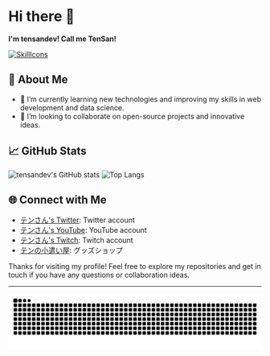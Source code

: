 # Hi there 👋
**I'm tensandev! Call me TenSan!**

[![SkillIcons](https://skillicons.dev/icons?i=js,ts,css,cs,cpp,nodejs,php,react,tailwind,bootstrap,docker,kubernetes,raspberrypi,redhat,linux,mongodb,figma,unreal,vscode)](https://skillicons.dev)<br/>

## 🚀 About Me

- 🌱 I’m currently learning new technologies and improving my skills in web development and data science.
- 👯 I’m looking to collaborate on open-source projects and innovative ideas.

## 📈 GitHub Stats

![tensandev's GitHub stats](https://github-readme-stats.vercel.app/api?username=tensandev&theme=blueberry&count_private=true&hide_border=true&line_height=20)
![Top Langs](https://github-readme-stats.vercel.app/api/top-langs/?username=tensandev&layout=compact&theme=blueberry&count_private=true&hide_border=true)

## 🌐 Connect with Me

- [テンさん's Twitter](https://twitter.com/tensandev): Twitter account
- [テンさん's YouTube](https://www.youtube.com/@tensandev): YouTube account
- [テンさん's Twitch](https://twitch.tv/tensandev): Twitch account
- [テンの小遣い屋](https://shop.tensan.dev): グッズショップ

Thanks for visiting my profile! Feel free to explore my repositories and get in touch if you have any questions or collaboration ideas.

---
<picture>
  <source media="(prefers-color-scheme: dark)" srcset="https://raw.githubusercontent.com/tensandev/tensandev/output/github-contribution-grid-snake-dark.svg">
  <source media="(prefers-color-scheme: light)" srcset="https://raw.githubusercontent.com/tensandev/tensandev/output/github-contribution-grid-snake.svg">
  <img alt="github contribution grid snake animation" src="https://raw.githubusercontent.com/tensandev/tensandev/output/github-contribution-grid-snake.svg">
</picture>
